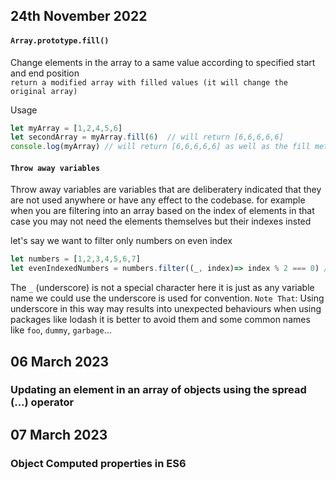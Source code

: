## 24th November 2022

#### `Array.prototype.fill()`
Change elements in the array to a same value according to specified start and end position <br>
`return a modified array with filled values (it will change the original array)`

Usage
```js
let myArray = [1,2,4,5,6]
let secondArray = myArray.fill(6)  // will return [6,6,6,6,6]
console.log(myArray) // will return [6,6,6,6,6] as well as the fill method updates the original
```
#### `Throw away variables`
Throw away variables are variables that are deliberatery indicated that they are not used anywhere or have any effect to the codebase. for example when you are filtering into an array based on the index of elements in that case you may not need the elements themselves but their indexes insted

let's say we want to filter only numbers on even index
```js
let numbers = [1,2,3,4,5,6,7]
let evenIndexedNumbers = numbers.filter((_, index)=> index % 2 === 0) // we don't care about the first parameter therefore is a throw away
```
The `_` (underscore) is not a special character here it is just as any variable name we could use the underscore is used for convention.
`Note That`: Using underscore in this way may results into unexpected behaviours when using packages like lodash it is better to avoid them and some common names like `foo`, `dummy`, `garbage`...


## 06 March 2023

### Updating an element in an array of objects using the spread (...) operator

## 07 March 2023

### Object Computed properties in ES6
